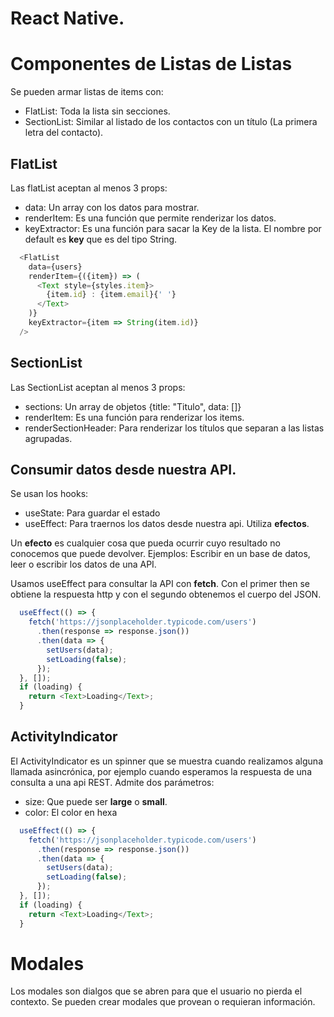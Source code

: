 # React Native.

# Componentes de Listas de Listas 
Se pueden armar listas de items con: 
- FlatList: Toda la lista sin secciones. 
- SectionList: Similar al listado de los contactos con un título 
(La primera letra del contacto).

## FlatList
Las flatList aceptan al menos 3 props:
- data: Un array con los datos para mostrar. 
- renderItem: Es una función que permite renderizar los datos.
- keyExtractor: Es una función para sacar la Key de la lista. El nombre por 
default es **key** que es del tipo String. 

```js
  <FlatList
    data={users}
    renderItem={({item}) => (
      <Text style={styles.item}>
        {item.id} : {item.email}{' '}
      </Text>
    )}
    keyExtractor={item => String(item.id)}
  />
```
## SectionList
Las SectionList aceptan al menos 3 props: 
- sections: Un array de objetos {title: "Titulo", data: []}
- renderItem: Es una función para renderizar los items. 
- renderSectionHeader: Para renderizar los títulos que separan a las listas 
agrupadas.

## Consumir datos desde nuestra API. 
Se usan los hooks: 
- useState: Para guardar el estado 
- useEffect: Para traernos los datos desde nuestra api. Utiliza **efectos**.

Un **efecto** es cualquier cosa que pueda ocurrir  cuyo resultado no conocemos
que puede devolver. Ejemplos: Escribir en un base de datos, leer o
escribir los datos de una API. 

Usamos useEffect para consultar la API con **fetch**. Con el primer then se obtiene
la respuesta http y con el segundo obtenemos el cuerpo del JSON.

```js
  useEffect(() => {
    fetch('https://jsonplaceholder.typicode.com/users')
      .then(response => response.json())
      .then(data => {
        setUsers(data);
        setLoading(false);
      });
  }, []);
  if (loading) {
    return <Text>Loading</Text>;
  }
```

## ActivityIndicator
El ActivityIndicator es un spinner que se muestra cuando realizamos alguna llamada
asincrónica, por ejemplo cuando esperamos la respuesta de una consulta a una api REST.
Admite dos parámetros:
- size: Que puede ser **large** o **small**.
- color: El color en hexa
```js
  useEffect(() => {
    fetch('https://jsonplaceholder.typicode.com/users')
      .then(response => response.json())
      .then(data => {
        setUsers(data);
        setLoading(false);
      });
  }, []);
  if (loading) {
    return <Text>Loading</Text>;
  }
```

# Modales
Los modales son dialgos que se abren para que el usuario no pierda el contexto. Se
pueden crear modales que provean o requieran información. 



